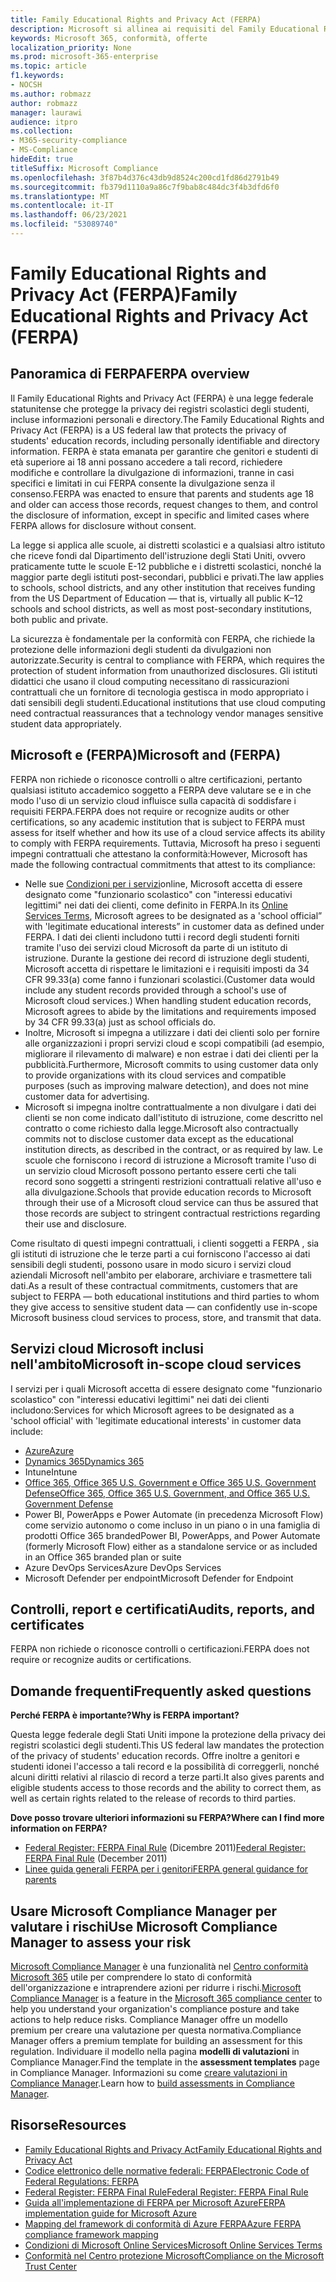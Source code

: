 ```yaml
---
title: Family Educational Rights and Privacy Act (FERPA)
description: Microsoft si allinea ai requisiti del Family Educational Rights and Privacy Act statunitense.
keywords: Microsoft 365, conformità, offerte
localization_priority: None
ms.prod: microsoft-365-enterprise
ms.topic: article
f1.keywords:
- NOCSH
ms.author: robmazz
author: robmazz
manager: laurawi
audience: itpro
ms.collection:
- M365-security-compliance
- MS-Compliance
hideEdit: true
titleSuffix: Microsoft Compliance
ms.openlocfilehash: 3f87b4d376c43db9d8524c200cd1fd86d2791b49
ms.sourcegitcommit: fb379d1110a9a86c7f9bab8c484dc3f4b3dfd6f0
ms.translationtype: MT
ms.contentlocale: it-IT
ms.lasthandoff: 06/23/2021
ms.locfileid: "53089740"
---
```

# <a name="family-educational-rights-and-privacy-act-ferpa"></a><span data-ttu-id="c3c51-104">Family Educational Rights and Privacy Act (FERPA)</span><span class="sxs-lookup"><span data-stu-id="c3c51-104">Family Educational Rights and Privacy Act (FERPA)</span></span>

## <a name="ferpa-overview"></a><span data-ttu-id="c3c51-105">Panoramica di FERPA</span><span class="sxs-lookup"><span data-stu-id="c3c51-105">FERPA overview</span></span>

<span data-ttu-id="c3c51-106">Il Family Educational Rights and Privacy Act (FERPA) è una legge federale statunitense che protegge la privacy dei registri scolastici degli studenti, incluse informazioni personali e directory.</span><span class="sxs-lookup"><span data-stu-id="c3c51-106">The Family Educational Rights and Privacy Act (FERPA) is a US federal law that protects the privacy of students' education records, including personally identifiable and directory information.</span></span> <span data-ttu-id="c3c51-107">FERPA è stata emanata per garantire che genitori e studenti di età superiore ai 18 anni possano accedere a tali record, richiedere modifiche e controllare la divulgazione di informazioni, tranne in casi specifici e limitati in cui FERPA consente la divulgazione senza il consenso.</span><span class="sxs-lookup"><span data-stu-id="c3c51-107">FERPA was enacted to ensure that parents and students age 18 and older can access those records, request changes to them, and control the disclosure of information, except in specific and limited cases where FERPA allows for disclosure without consent.</span></span>

<span data-ttu-id="c3c51-108">La legge si applica alle scuole, ai distretti scolastici e a qualsiasi altro istituto che riceve fondi dal Dipartimento dell'istruzione degli Stati Uniti, ovvero praticamente tutte le scuole E-12 pubbliche e i distretti scolastici, nonché la maggior parte degli istituti post-secondari, pubblici e privati.</span><span class="sxs-lookup"><span data-stu-id="c3c51-108">The law applies to schools, school districts, and any other institution that receives funding from the US Department of Education — that is, virtually all public K–12 schools and school districts, as well as most post-secondary institutions, both public and private.</span></span>

<span data-ttu-id="c3c51-109">La sicurezza è fondamentale per la conformità con FERPA, che richiede la protezione delle informazioni degli studenti da divulgazioni non autorizzate.</span><span class="sxs-lookup"><span data-stu-id="c3c51-109">Security is central to compliance with FERPA, which requires the protection of student information from unauthorized disclosures.</span></span> <span data-ttu-id="c3c51-110">Gli istituti didattici che usano il cloud computing necessitano di rassicurazioni contrattuali che un fornitore di tecnologia gestisca in modo appropriato i dati sensibili degli studenti.</span><span class="sxs-lookup"><span data-stu-id="c3c51-110">Educational institutions that use cloud computing need contractual reassurances that a technology vendor manages sensitive student data appropriately.</span></span>

## <a name="microsoft-and-ferpa"></a><span data-ttu-id="c3c51-111">Microsoft e (FERPA)</span><span class="sxs-lookup"><span data-stu-id="c3c51-111">Microsoft and (FERPA)</span></span>

<span data-ttu-id="c3c51-112">FERPA non richiede o riconosce controlli o altre certificazioni, pertanto qualsiasi istituto accademico soggetto a FERPA deve valutare se e in che modo l'uso di un servizio cloud influisce sulla capacità di soddisfare i requisiti FERPA.</span><span class="sxs-lookup"><span data-stu-id="c3c51-112">FERPA does not require or recognize audits or other certifications, so any academic institution that is subject to FERPA must assess for itself whether and how its use of a cloud service affects its ability to comply with FERPA requirements.</span></span> <span data-ttu-id="c3c51-113">Tuttavia, Microsoft ha preso i seguenti impegni contrattuali che attestano la conformità:</span><span class="sxs-lookup"><span data-stu-id="c3c51-113">However, Microsoft has made the following contractual commitments that attest to its compliance:</span></span>

- <span data-ttu-id="c3c51-114">Nelle sue [Condizioni per i servizi](https://aka.ms/Online-Services-Terms)online, Microsoft accetta di essere designato come "funzionario scolastico" con "interessi educativi legittimi" nei dati dei clienti, come definito in FERPA.</span><span class="sxs-lookup"><span data-stu-id="c3c51-114">In its [Online Services Terms](https://aka.ms/Online-Services-Terms), Microsoft agrees to be designated as a 'school official” with 'legitimate educational interests” in customer data as defined under FERPA.</span></span> <span data-ttu-id="c3c51-115">I dati dei clienti includono tutti i record degli studenti forniti tramite l'uso dei servizi cloud Microsoft da parte di un istituto di istruzione. Durante la gestione dei record di istruzione degli studenti, Microsoft accetta di rispettare le limitazioni e i requisiti imposti da 34 CFR 99.33(a) come fanno i funzionari scolastici.</span><span class="sxs-lookup"><span data-stu-id="c3c51-115">(Customer data would include any student records provided through a school's use of Microsoft cloud services.) When handling student education records, Microsoft agrees to abide by the limitations and requirements imposed by 34 CFR 99.33(a) just as school officials do.</span></span>
- <span data-ttu-id="c3c51-116">Inoltre, Microsoft si impegna a utilizzare i dati dei clienti solo per fornire alle organizzazioni i propri servizi cloud e scopi compatibili (ad esempio, migliorare il rilevamento di malware) e non estrae i dati dei clienti per la pubblicità.</span><span class="sxs-lookup"><span data-stu-id="c3c51-116">Furthermore, Microsoft commits to using customer data only to provide organizations with its cloud services and compatible purposes (such as improving malware detection), and does not mine customer data for advertising.</span></span>
- <span data-ttu-id="c3c51-117">Microsoft si impegna inoltre contrattualmente a non divulgare i dati dei clienti se non come indicato dall'istituto di istruzione, come descritto nel contratto o come richiesto dalla legge.</span><span class="sxs-lookup"><span data-stu-id="c3c51-117">Microsoft also contractually commits not to disclose customer data except as the educational institution directs, as described in the contract, or as required by law.</span></span> <span data-ttu-id="c3c51-118">Le scuole che forniscono i record di istruzione a Microsoft tramite l'uso di un servizio cloud Microsoft possono pertanto essere certi che tali record sono soggetti a stringenti restrizioni contrattuali relative all'uso e alla divulgazione.</span><span class="sxs-lookup"><span data-stu-id="c3c51-118">Schools that provide education records to Microsoft through their use of a Microsoft cloud service can thus be assured that those records are subject to stringent contractual restrictions regarding their use and disclosure.</span></span>

<span data-ttu-id="c3c51-119">Come risultato di questi impegni contrattuali, i clienti soggetti a FERPA , sia gli istituti di istruzione che le terze parti a cui forniscono l'accesso ai dati sensibili degli studenti, possono usare in modo sicuro i servizi cloud aziendali Microsoft nell'ambito per elaborare, archiviare e trasmettere tali dati.</span><span class="sxs-lookup"><span data-stu-id="c3c51-119">As a result of these contractual commitments, customers that are subject to FERPA — both educational institutions and third parties to whom they give access to sensitive student data — can confidently use in-scope Microsoft business cloud services to process, store, and transmit that data.</span></span>

## <a name="microsoft-in-scope-cloud-services"></a><span data-ttu-id="c3c51-120">Servizi cloud Microsoft inclusi nell'ambito</span><span class="sxs-lookup"><span data-stu-id="c3c51-120">Microsoft in-scope cloud services</span></span>

<span data-ttu-id="c3c51-121">I servizi per i quali Microsoft accetta di essere designato come "funzionario scolastico" con "interessi educativi legittimi" nei dati dei clienti includono:</span><span class="sxs-lookup"><span data-stu-id="c3c51-121">Services for which Microsoft agrees to be designated as a 'school official' with 'legitimate educational interests' in customer data include:</span></span>

- [<span data-ttu-id="c3c51-122">Azure</span><span class="sxs-lookup"><span data-stu-id="c3c51-122">Azure</span></span>](https://aka.ms/AzureCompliance)
- [<span data-ttu-id="c3c51-123">Dynamics 365</span><span class="sxs-lookup"><span data-stu-id="c3c51-123">Dynamics 365</span></span>](https://aka.ms/d365-compliance-list)
- <span data-ttu-id="c3c51-124">Intune</span><span class="sxs-lookup"><span data-stu-id="c3c51-124">Intune</span></span>
- [<span data-ttu-id="c3c51-125">Office 365, Office 365 U.S. Government e Office 365 U.S. Government Defense</span><span class="sxs-lookup"><span data-stu-id="c3c51-125">Office 365, Office 365 U.S. Government, and Office 365 U.S. Government Defense</span></span>](https://go.microsoft.com/fwlink/p/?LinkID=2077751)
- <span data-ttu-id="c3c51-126">Power BI, PowerApps e Power Automate (in precedenza Microsoft Flow) come servizio autonomo o come incluso in un piano o in una famiglia di prodotti Office 365 branded</span><span class="sxs-lookup"><span data-stu-id="c3c51-126">Power BI, PowerApps, and Power Automate (formerly Microsoft Flow) either as a standalone service or as included in an Office 365 branded plan or suite</span></span>
- <span data-ttu-id="c3c51-127">Azure DevOps Services</span><span class="sxs-lookup"><span data-stu-id="c3c51-127">Azure DevOps Services</span></span>
- <span data-ttu-id="c3c51-128">Microsoft Defender per endpoint</span><span class="sxs-lookup"><span data-stu-id="c3c51-128">Microsoft Defender for Endpoint</span></span>

## <a name="audits-reports-and-certificates"></a><span data-ttu-id="c3c51-129">Controlli, report e certificati</span><span class="sxs-lookup"><span data-stu-id="c3c51-129">Audits, reports, and certificates</span></span>

<span data-ttu-id="c3c51-130">FERPA non richiede o riconosce controlli o certificazioni.</span><span class="sxs-lookup"><span data-stu-id="c3c51-130">FERPA does not require or recognize audits or certifications.</span></span>

## <a name="frequently-asked-questions"></a><span data-ttu-id="c3c51-131">Domande frequenti</span><span class="sxs-lookup"><span data-stu-id="c3c51-131">Frequently asked questions</span></span>

<span data-ttu-id="c3c51-132">**Perché FERPA è importante?**</span><span class="sxs-lookup"><span data-stu-id="c3c51-132">**Why is FERPA important?**</span></span>

<span data-ttu-id="c3c51-133">Questa legge federale degli Stati Uniti impone la protezione della privacy dei registri scolastici degli studenti.</span><span class="sxs-lookup"><span data-stu-id="c3c51-133">This US federal law mandates the protection of the privacy of students' education records.</span></span> <span data-ttu-id="c3c51-134">Offre inoltre a genitori e studenti idonei l'accesso a tali record e la possibilità di correggerli, nonché alcuni diritti relativi al rilascio di record a terze parti.</span><span class="sxs-lookup"><span data-stu-id="c3c51-134">It also gives parents and eligible students access to those records and the ability to correct them, as well as certain rights related to the release of records to third parties.</span></span>

<span data-ttu-id="c3c51-135">**Dove posso trovare ulteriori informazioni su FERPA?**</span><span class="sxs-lookup"><span data-stu-id="c3c51-135">**Where can I find more information on FERPA?**</span></span>

- <span data-ttu-id="c3c51-136">[Federal Register: FERPA Final Rule](https://aka.ms/ferpa-reg) (Dicembre 2011)</span><span class="sxs-lookup"><span data-stu-id="c3c51-136">[Federal Register: FERPA Final Rule](https://aka.ms/ferpa-reg) (December 2011)</span></span>
- [<span data-ttu-id="c3c51-137">Linee guida generali FERPA per i genitori</span><span class="sxs-lookup"><span data-stu-id="c3c51-137">FERPA general guidance for parents</span></span>](https://www2.ed.gov/policy/gen/guid/fpco/ferpa/parents.html)

## <a name="use-microsoft-compliance-manager-to-assess-your-risk"></a><span data-ttu-id="c3c51-138">Usare Microsoft Compliance Manager per valutare i rischi</span><span class="sxs-lookup"><span data-stu-id="c3c51-138">Use Microsoft Compliance Manager to assess your risk</span></span>

<span data-ttu-id="c3c51-139">[Microsoft Compliance Manager](/microsoft-365/compliance/compliance-manager) è una funzionalità nel [Centro conformità Microsoft 365](/microsoft-365/compliance/microsoft-365-compliance-center) utile per comprendere lo stato di conformità dell'organizzazione e intraprendere azioni per ridurre i rischi.</span><span class="sxs-lookup"><span data-stu-id="c3c51-139">[Microsoft Compliance Manager](/microsoft-365/compliance/compliance-manager) is a feature in the [Microsoft 365 compliance center](/microsoft-365/compliance/microsoft-365-compliance-center) to help you understand your organization's compliance posture and take actions to help reduce risks.</span></span> <span data-ttu-id="c3c51-140">Compliance Manager offre un modello premium per creare una valutazione per questa normativa.</span><span class="sxs-lookup"><span data-stu-id="c3c51-140">Compliance Manager offers a premium template for building an assessment for this regulation.</span></span> <span data-ttu-id="c3c51-141">Individuare il modello nella pagina **modelli di valutazioni** in Compliance Manager.</span><span class="sxs-lookup"><span data-stu-id="c3c51-141">Find the template in the **assessment templates** page in Compliance Manager.</span></span> <span data-ttu-id="c3c51-142">Informazioni su come [creare valutazioni in Compliance Manager](/microsoft-365/compliance/compliance-manager-assessments).</span><span class="sxs-lookup"><span data-stu-id="c3c51-142">Learn how to [build assessments in Compliance Manager](/microsoft-365/compliance/compliance-manager-assessments).</span></span>

## <a name="resources"></a><span data-ttu-id="c3c51-143">Risorse</span><span class="sxs-lookup"><span data-stu-id="c3c51-143">Resources</span></span>

- [<span data-ttu-id="c3c51-144">Family Educational Rights and Privacy Act</span><span class="sxs-lookup"><span data-stu-id="c3c51-144">Family Educational Rights and Privacy Act</span></span>](https://www.ed.gov/policy/gen/guid/fpco/ferpa/index.html)
- [<span data-ttu-id="c3c51-145">Codice elettronico delle normative federali: FERPA</span><span class="sxs-lookup"><span data-stu-id="c3c51-145">Electronic Code of Federal Regulations: FERPA</span></span>](https://aka.ms/FERPA-GPO)
- [<span data-ttu-id="c3c51-146">Federal Register: FERPA Final Rule</span><span class="sxs-lookup"><span data-stu-id="c3c51-146">Federal Register: FERPA Final Rule</span></span>](https://aka.ms/ferpa-reg)
- [<span data-ttu-id="c3c51-147">Guida all'implementazione di FERPA per Microsoft Azure</span><span class="sxs-lookup"><span data-stu-id="c3c51-147">FERPA implementation guide for Microsoft Azure</span></span>](https://aka.ms/azureferpa)
- [<span data-ttu-id="c3c51-148">Mapping del framework di conformità di Azure FERPA</span><span class="sxs-lookup"><span data-stu-id="c3c51-148">Azure FERPA compliance framework mapping</span></span>](https://aka.ms/AzureFERPAMapping)
- [<span data-ttu-id="c3c51-149">Condizioni di Microsoft Online Services</span><span class="sxs-lookup"><span data-stu-id="c3c51-149">Microsoft Online Services Terms</span></span>](https://aka.ms/Online-Services-Terms)
- [<span data-ttu-id="c3c51-150">Conformità nel Centro protezione Microsoft</span><span class="sxs-lookup"><span data-stu-id="c3c51-150">Compliance on the Microsoft Trust Center</span></span>](https://www.microsoft.com/trust-center/compliance/compliance-overview)
